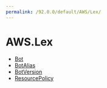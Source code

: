 ```yaml
---
permalink: /92.0.0/default/AWS/Lex/
---
```


# AWS.Lex



* [Bot](Bot.md)
* [BotAlias](BotAlias.md)
* [BotVersion](BotVersion.md)
* [ResourcePolicy](ResourcePolicy.md)